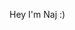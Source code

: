 Hey I'm Naj :)

<!---
Naijide/Naijide is a ✨ special ✨ repository because its `README.md` (this file) appears on your GitHub profile.
You can click the Preview link to take a look at your changes.
--->
